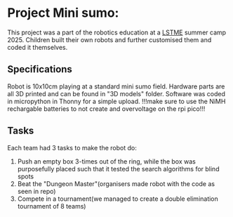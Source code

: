 # Project Mini sumo:
This project was a part of the robotics education at a [LSTME](https://www.lstme.sk/) summer camp 2025.
Children built their own robots and further customised them and coded it themselves.

## Specifications
Robot is 10x10cm playing at a standard mini sumo field.
Hardware parts are all 3D printed and can be found in "3D models" folder.
Software was coded in micropython in Thonny for a simple upload.
!!!make sure to use the NiMH rechargable batteries to not create and overvoltage on the rpi pico!!!

## Tasks
Each team had 3 tasks to make the robot do:
  1. Push an empty box 3-times out of the ring, while the box was purposefully placed such that it tested the search algorithms for blind spots
  2. Beat the "Dungeon Master"(organisers made robot with the code as seen in repo)
  3. Compete in a tournament(we managed to create a double elimination tournament of 8 teams)

